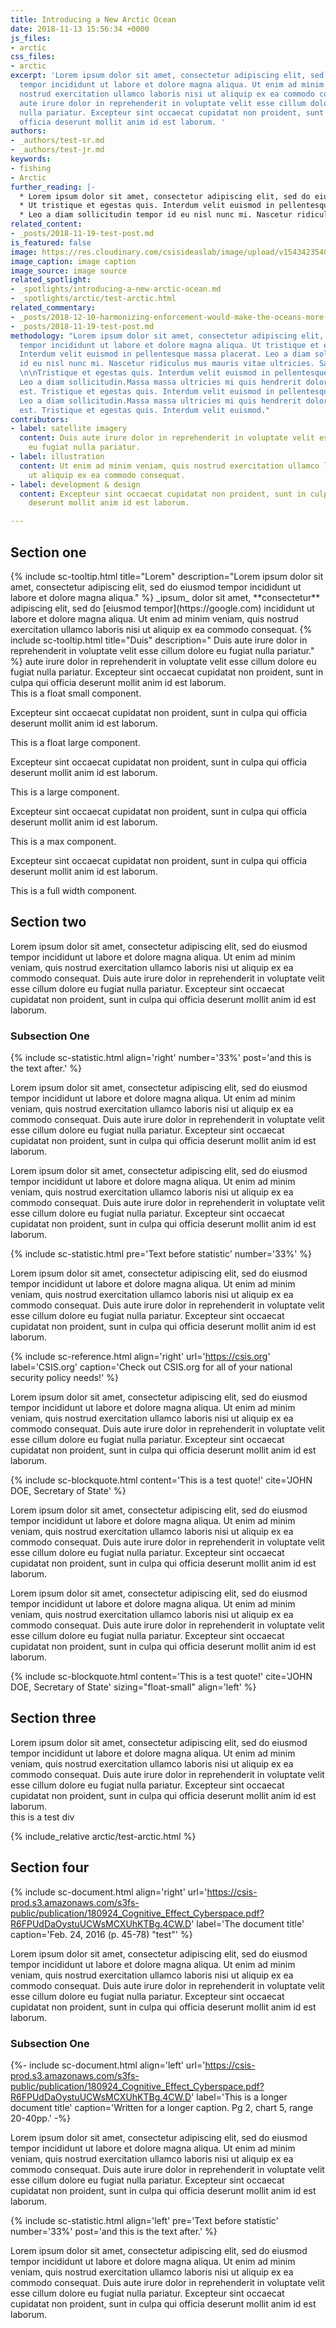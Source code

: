 ```yaml
---
title: Introducing a New Arctic Ocean
date: 2018-11-13 15:56:34 +0000
js_files:
- arctic
css_files:
- arctic
excerpt: 'Lorem ipsum dolor sit amet, consectetur adipiscing elit, sed do eiusmod
  tempor incididunt ut labore et dolore magna aliqua. Ut enim ad minim veniam, quis
  nostrud exercitation ullamco laboris nisi ut aliquip ex ea commodo consequat. Duis
  aute irure dolor in reprehenderit in voluptate velit esse cillum dolore eu fugiat
  nulla pariatur. Excepteur sint occaecat cupidatat non proident, sunt in culpa qui
  officia deserunt mollit anim id est laborum. '
authors:
- _authors/test-sr.md
- _authors/test-jr.md
keywords:
- fishing
- Arctic
further_reading: |-
  * Lorem ipsum dolor sit amet, consectetur adipiscing elit, sed do eiusmod tempor incididunt ut labore et dolore magna aliqua.
  * Ut tristique et egestas quis. Interdum velit euismod in pellentesque massa placerat.
  * Leo a diam sollicitudin tempor id eu nisl nunc mi. Nascetur ridiculus mus mauris vitae ultricies. Sagittis eu volutpat.
related_content:
- _posts/2018-11-19-test-post.md
is_featured: false
image: https://res.cloudinary.com/csisideaslab/image/upload/v1543423540/ocean/Screen%20Shot%202018-11-28%20at%2011.43.31%20AM.png
image_caption: image caption
image_source: image source
related_spotlight:
- _spotlights/introducing-a-new-arctic-ocean.md
- _spotlights/arctic/test-arctic.html
related_commentary:
- _posts/2018-12-10-harmonizing-enforcement-would-make-the-oceans-more-secure.md
- _posts/2018-11-19-test-post.md
methodology: "Lorem ipsum dolor sit amet, consectetur adipiscing elit, sed do eiusmod
  tempor incididunt ut labore et dolore magna aliqua. Ut tristique et egestas quis.
  Interdum velit euismod in pellentesque massa placerat. Leo a diam sollicitudin tempor
  id eu nisl nunc mi. Nascetur ridiculus mus mauris vitae ultricies. Sagittis eu volutpat.
  \n\nTristique et egestas quis. Interdum velit euismod in pellentesque massa placerat.
  Leo a diam sollicitudin.Massa massa ultricies mi quis hendrerit dolor magna eget
  est. Tristique et egestas quis. Interdum velit euismod in pellentesque massa placerat.
  Leo a diam sollicitudin.Massa massa ultricies mi quis hendrerit dolor magna eget
  est. Tristique et egestas quis. Interdum velit euismod."
contributors:
- label: satellite imagery
  content: Duis aute irure dolor in reprehenderit in voluptate velit esse cillum dolore
    eu fugiat nulla pariatur.
- label: illustration
  content: Ut enim ad minim veniam, quis nostrud exercitation ullamco laboris nisi
    ut aliquip ex ea commodo consequat.
- label: development & design
  content: Excepteur sint occaecat cupidatat non proident, sunt in culpa qui officia
    deserunt mollit anim id est laborum.

---
```

<h2 class="test-header">Section one</h2>
{% include sc-tooltip.html title="Lorem"  description="Lorem ipsum dolor sit amet, consectetur adipiscing elit, sed do eiusmod tempor incididunt ut labore et dolore magna aliqua." %} _ipsum_ dolor sit amet, **consectetur** adipiscing elit, sed do [eiusmod tempor](https://google.com) incididunt ut labore et dolore magna aliqua. Ut enim ad minim veniam, quis nostrud exercitation ullamco laboris nisi ut aliquip ex ea commodo consequat. {% include sc-tooltip.html title="Duis"  description=" Duis aute irure dolor in reprehenderit in voluptate velit esse cillum dolore eu fugiat nulla pariatur." %} aute irure dolor in reprehenderit in voluptate velit esse cillum dolore eu fugiat nulla pariatur. Excepteur sint occaecat cupidatat non proident, sunt in culpa qui officia deserunt mollit anim id est laborum.

<div class="spotlight-component sc--float-right sc--float-small">This is a float small component.</div>

Excepteur sint occaecat cupidatat non proident, sunt in culpa qui officia deserunt mollit anim id est laborum.

<div class="spotlight-component sc--float-left sc--float-large">This is a float large component.</div>

Excepteur sint occaecat cupidatat non proident, sunt in culpa qui officia deserunt mollit anim id est laborum.

<div class="spotlight-component sc--large">This is a large component.</div>

Excepteur sint occaecat cupidatat non proident, sunt in culpa qui officia deserunt mollit anim id est laborum.

<div class="spotlight-component sc--max">This is a max component.</div>

Excepteur sint occaecat cupidatat non proident, sunt in culpa qui officia deserunt mollit anim id est laborum.

<div class="spotlight-component sc--full">This is a full width component.</div>

<h2 class="test-header">Section two</h2>
Lorem ipsum dolor sit amet, consectetur adipiscing elit, sed do eiusmod tempor incididunt ut labore et dolore magna aliqua. Ut enim ad minim veniam, quis nostrud exercitation ullamco laboris nisi ut aliquip ex ea commodo consequat. Duis aute irure dolor in reprehenderit in voluptate velit esse cillum dolore eu fugiat nulla pariatur. Excepteur sint occaecat cupidatat non proident, sunt in culpa qui officia deserunt mollit anim id est laborum.

<h3 class="include-toc">Subsection One</h3>
{% include sc-statistic.html align='right' number='33%' post='and this is the text after.' %}

Lorem ipsum dolor sit amet, consectetur adipiscing elit, sed do eiusmod tempor incididunt ut labore et dolore magna aliqua. Ut enim ad minim veniam, quis nostrud exercitation ullamco laboris nisi ut aliquip ex ea commodo consequat. Duis aute irure dolor in reprehenderit in voluptate velit esse cillum dolore eu fugiat nulla pariatur. Excepteur sint occaecat cupidatat non proident, sunt in culpa qui officia deserunt mollit anim id est laborum.

Lorem ipsum dolor sit amet, consectetur adipiscing elit, sed do eiusmod tempor incididunt ut labore et dolore magna aliqua. Ut enim ad minim veniam, quis nostrud exercitation ullamco laboris nisi ut aliquip ex ea commodo consequat. Duis aute irure dolor in reprehenderit in voluptate velit esse cillum dolore eu fugiat nulla pariatur. Excepteur sint occaecat cupidatat non proident, sunt in culpa qui officia deserunt mollit anim id est laborum.

{% include sc-statistic.html pre='Text before statistic' number='33%' %}

Lorem ipsum dolor sit amet, consectetur adipiscing elit, sed do eiusmod tempor incididunt ut labore et dolore magna aliqua. Ut enim ad minim veniam, quis nostrud exercitation ullamco laboris nisi ut aliquip ex ea commodo consequat. Duis aute irure dolor in reprehenderit in voluptate velit esse cillum dolore eu fugiat nulla pariatur. Excepteur sint occaecat cupidatat non proident, sunt in culpa qui officia deserunt mollit anim id est laborum.

{% include sc-reference.html align='right' url='https://csis.org' label='CSIS.org' caption='Check out CSIS.org for all of your national security policy needs!' %}

Lorem ipsum dolor sit amet, consectetur adipiscing elit, sed do eiusmod tempor incididunt ut labore et dolore magna aliqua. Ut enim ad minim veniam, quis nostrud exercitation ullamco laboris nisi ut aliquip ex ea commodo consequat. Duis aute irure dolor in reprehenderit in voluptate velit esse cillum dolore eu fugiat nulla pariatur. Excepteur sint occaecat cupidatat non proident, sunt in culpa qui officia deserunt mollit anim id est laborum.

{% include sc-blockquote.html content='This is a test quote!' cite='JOHN DOE, Secretary of State' %}

Lorem ipsum dolor sit amet, consectetur adipiscing elit, sed do eiusmod tempor incididunt ut labore et dolore magna aliqua. Ut enim ad minim veniam, quis nostrud exercitation ullamco laboris nisi ut aliquip ex ea commodo consequat. Duis aute irure dolor in reprehenderit in voluptate velit esse cillum dolore eu fugiat nulla pariatur. Excepteur sint occaecat cupidatat non proident, sunt in culpa qui officia deserunt mollit anim id est laborum.

Lorem ipsum dolor sit amet, consectetur adipiscing elit, sed do eiusmod tempor incididunt ut labore et dolore magna aliqua. Ut enim ad minim veniam, quis nostrud exercitation ullamco laboris nisi ut aliquip ex ea commodo consequat. Duis aute irure dolor in reprehenderit in voluptate velit esse cillum dolore eu fugiat nulla pariatur. Excepteur sint occaecat cupidatat non proident, sunt in culpa qui officia deserunt mollit anim id est laborum.

{% include sc-blockquote.html content='This is a test quote!' cite='JOHN DOE, Secretary of State' sizing="float-small" align='left' %}

<h2 class="test-header" id="section-three">Section three</h2>
Lorem ipsum dolor sit amet, consectetur adipiscing elit, sed do eiusmod tempor incididunt ut labore et dolore magna aliqua. Ut enim ad minim veniam, quis nostrud exercitation ullamco laboris nisi ut aliquip ex ea commodo consequat. Duis aute irure dolor in reprehenderit in voluptate velit esse cillum dolore eu fugiat nulla pariatur. Excepteur sint occaecat cupidatat non proident, sunt in culpa qui officia deserunt mollit anim id est laborum.

<div class="test">this is a test div</div>

{% include_relative arctic/test-arctic.html %}

<h2 class="test-header">Section four</h2>

{% include sc-document.html align='right' url='https://csis-prod.s3.amazonaws.com/s3fs-public/publication/180924_Cognitive_Effect_Cyberspace.pdf?R6FPUdDaOystuUCWsMCXUhKTBg.4CW.D' label='The document title' caption='Feb. 24, 2016 (p. 45-78) "test"' %}

Lorem ipsum dolor sit amet, consectetur adipiscing elit, sed do eiusmod tempor incididunt ut labore et dolore magna aliqua. Ut enim ad minim veniam, quis nostrud exercitation ullamco laboris nisi ut aliquip ex ea commodo consequat. Duis aute irure dolor in reprehenderit in voluptate velit esse cillum dolore eu fugiat nulla pariatur. Excepteur sint occaecat cupidatat non proident, sunt in culpa qui officia deserunt mollit anim id est laborum.

<h3>Subsection One</h3>

{%- include sc-document.html align='left' url='https://csis-prod.s3.amazonaws.com/s3fs-public/publication/180924_Cognitive_Effect_Cyberspace.pdf?R6FPUdDaOystuUCWsMCXUhKTBg.4CW.D' label='This is a longer document title' caption='Written for a longer caption. Pg 2, chart 5, range 20-40pp.' -%}

Lorem ipsum dolor sit amet, consectetur adipiscing elit, sed do eiusmod tempor incididunt ut labore et dolore magna aliqua. Ut enim ad minim veniam, quis nostrud exercitation ullamco laboris nisi ut aliquip ex ea commodo consequat. Duis aute irure dolor in reprehenderit in voluptate velit esse cillum dolore eu fugiat nulla pariatur. Excepteur sint occaecat cupidatat non proident, sunt in culpa qui officia deserunt mollit anim id est laborum.

{% include sc-statistic.html align='left' pre='Text before statistic' number='33%' post='and this is the text after.' %}

Lorem ipsum dolor sit amet, consectetur adipiscing elit, sed do eiusmod tempor incididunt ut labore et dolore magna aliqua. Ut enim ad minim veniam, quis nostrud exercitation ullamco laboris nisi ut aliquip ex ea commodo consequat. Duis aute irure dolor in reprehenderit in voluptate velit esse cillum dolore eu fugiat nulla pariatur. Excepteur sint occaecat cupidatat non proident, sunt in culpa qui officia deserunt mollit anim id est laborum.